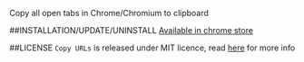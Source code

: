 Copy all open tabs in Chrome/Chromium to clipboard

##INSTALLATION/UPDATE/UNINSTALL
[Available in chrome store](https://chrome.google.com/webstore/detail/copy-urls/famggdmkemllkomoadaojeelmcjckgni)

##LICENSE
`Copy URLs` is released under MIT licence, read [here](https://github.com/r4mos/copy-urls/blob/master/LICENSE) for more info
